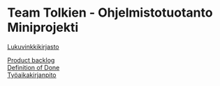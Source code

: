 # Team Tolkien - Ohjelmistotuotanto Miniprojekti

[Lukuvinkkikirjasto](https://tolkien-lukuvinkkikirjasto.herokuapp.com/)

[Product backlog](https://docs.google.com/spreadsheets/d/1DaAu1GK6VygtDuKFK3jqlerErILbyhlJ23k_6WFqFwE/)  
[Definition of Done](https://github.com/tugee/ohtu-miniprojekti/blob/main/dokumentaatio/DefinitionOfDone.md)  
[Työaikakirjanpito](https://github.com/tugee/ohtu-miniprojekti/blob/main/dokumentaatio/Tyoaikakirjanpito.md)
